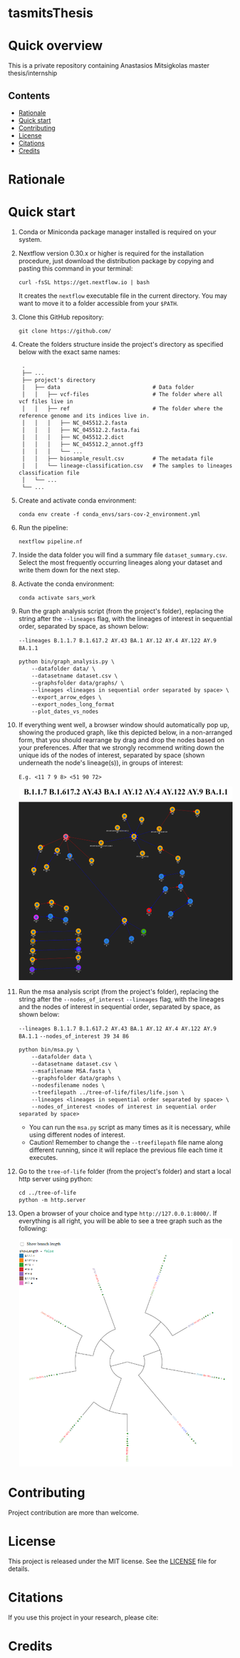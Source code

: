 # tasmitsThesis

<!-- ![logo](https://) -->

Quick overview
==============
This is a private repository containing Anastasios Mitsigkolas master thesis/internship

## Contents
- [Rationale](#rationale)
- [Quick start](#quick-start)
- [Contributing](#contributing)
- [License](#license)
- [Citations](#citations)
- [Credits](#credits)


Rationale
=========





Quick start
============

1. Conda or Miniconda package manager installed is required on your system.

2. Nextflow version 0.30.x or higher is required for the installation procedure, just download the distribution package by copying and pasting this command in your terminal:

    ```
    curl -fsSL https://get.nextflow.io | bash
    ```
    
    It creates the ``nextflow`` executable file in the current directory. You may want to move it to a folder accessible from your ``$PATH``.


3. Clone this GitHub repository:

    ```
    git clone https://github.com/
    ```

4. Create the folders structure inside the project's directory as specified below with the exact same names:

        .
        ├── ...
        ├── project's directory 
        │   ├── data                             # Data folder
        │   │   ├── vcf-files                    # The folder where all vcf files live in
        │   │   ├── ref                          # The folder where the reference genome and its indices live in.
        │   │   │   ├── NC_045512.2.fasta
        │   │   │   ├── NC_045512.2.fasta.fai
        │   │   │   ├── NC_045512.2.dict
        │   │   │   ├── NC_045512.2_annot.gff3
        │   │   │   └── ...
        │   │   ├── biosample_result.csv         # The metadata file
        │   │   └── lineage-classification.csv   # The samples to lineages classification file
        │   └── ...
        └── ...
5. Create and activate conda environment:

    ```
    conda env create -f conda_envs/sars-cov-2_environment.yml
    ```

6. Run the pipeline:

    ```
    nextflow pipeline.nf
    ```

7. Inside the data folder you will find a summary file ``dataset_summary.csv``. Select the most frequently occurring lineages along your dataset and write them down for the next step.

8. Activate the conda environment:

    ```
    conda activate sars_work
    ```

9. Run the graph analysis script (from the project's folder), replacing the string after the ``--lineages`` flag, with the lineages of interest in sequential order, separated by space, as shown below: 

    ``--lineages B.1.1.7 B.1.617.2 AY.43 BA.1 AY.12 AY.4 AY.122 AY.9 BA.1.1``
    ```
    python bin/graph_analysis.py \
        --datafolder data/ \
        --datasetname dataset.csv \
        --graphsfolder data/graphs/ \
        --lineages <lineages in sequential order separated by space> \
        --export_arrow_edges \
        --export_nodes_long_format
        --plot_dates_vs_nodes
    ```

10. If everything went well, a browser window should automatically pop up, showing the produced graph, like this depicted below, in a non-arranged form, that you should rearrange by drag and drop the nodes based on your preferences. After that we strongly recommend writing down the unique ids of the nodes of interest, separated by space (shown underneath the node's lineage(s)), in groups of interest:

    ``E.g. <11 7 9 8> <51 90 72>``

    ![Alt text](imgs/graph.png?raw=true "Graph")

11. Run the msa analysis script (from the project's folder), replacing the string after the ``--nodes_of_interest`` ``--lineages`` flag, with the lineages and the nodes of interest in sequential order, separated by space, as shown below:

    ``--lineages B.1.1.7 B.1.617.2 AY.43 BA.1 AY.12 AY.4 AY.122 AY.9 BA.1.1``
    ``--nodes_of_interest 39 34 86``    
    ```
    python bin/msa.py \
        --datafolder data \
        --datasetname dataset.csv \
        --msafilename MSA.fasta \
        --graphsfolder data/graphs \
        --nodesfilename nodes \
        --treefilepath ../tree-of-life/files/life.json \
        --lineages <lineages in sequential order separated by space> \
        --nodes_of_interest <nodes of interest in sequential order separated by space>
    ```

    - You can run the ``msa.py`` script as many times as it is necessary, while using different nodes of interest.
    - Caution! Remember to change the ``--treefilepath`` file name along different running, since it will replace the previous file each time it executes.

12. Go to the ``tree-of-life`` folder (from the project's folder) and start a local http server using python:

    ```
    cd ../tree-of-life
    python -m http.server
    ```
13. Open a browser of your choice and type ``http://127.0.0.1:8000/``. If everything is all right, you will be able to see a tree graph such as the following:

    ![Alt text](imgs/tree-example.png?raw=true "Tree of Life")

Contributing
============

Project contribution are more than welcome. 


License
=======

This project is released under the MIT license. See the [LICENSE](LICENSE.md) file for details.

Citations
=========

If you use this project in your research, please cite:


Credits
=======